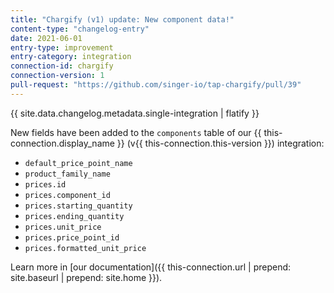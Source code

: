 ```yaml
---
title: "Chargify (v1) update: New component data!"
content-type: "changelog-entry"
date: 2021-06-01
entry-type: improvement
entry-category: integration
connection-id: chargify
connection-version: 1
pull-request: "https://github.com/singer-io/tap-chargify/pull/39"
---
```

{{ site.data.changelog.metadata.single-integration | flatify }}

New fields have been added to the `components` table of our {{ this-connection.display_name }} (v{{ this-connection.this-version }}) integration:

- `default_price_point_name`
- `product_family_name`
- `prices.id`
- `prices.component_id`
- `prices.starting_quantity`
- `prices.ending_quantity`
- `prices.unit_price`
- `prices.price_point_id`
- `prices.formatted_unit_price`

Learn more in [our documentation]({{ this-connection.url | prepend: site.baseurl | prepend: site.home }}).